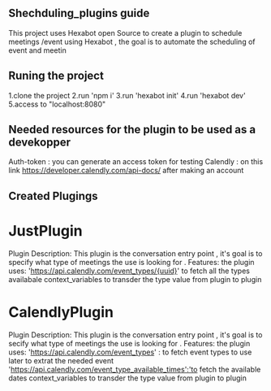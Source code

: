 ## Shechduling_plugins guide 
This project uses Hexabot open Source to create a plugin to  schedule meetings /event using Hexabot , the goal is to automate the scheduling of event and meetin

## Runing the project 
1.clone the project 
2.run 'npm i'
3.run 'hexabot init'
4.run 'hexabot dev'
5.access to "localhost:8080"

## Needed resources for the plugin to be used as a devekopper 
Auth-token : you can generate an access token for testing Calendly : on this link https://developer.calendly.com/api-docs/ after making an account 
## Created Plugings

# JustPlugin
Plugin Description: 
  This plugin is the conversation entry point , it's goal is to specify what type of meetings the use is looking for .
Features: 
   the plugin uses: 
   'https://api.calendly.com/event_types/{uuid}' to fetch all the types availabale
   context_variables to transder the type value from plugin to plugin
   

# CalendlyPlugin
Plugin Description: 
  This plugin is the conversation entry point , it's goal is to secify what type of meetings the use is looking for .
Features: 
   the plugin uses: 
   'https://api.calendly.com/event_types' : to fetch event types to use later to extrat the needed event 
   'https://api.calendly.com/event_type_available_times':'to fetch the available dates 
    context_variables to transder the type value from plugin to plugin


   
